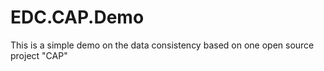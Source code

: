 # EDC.CAP.Demo
This is a simple demo on the data consistency based on one open source project "CAP"
